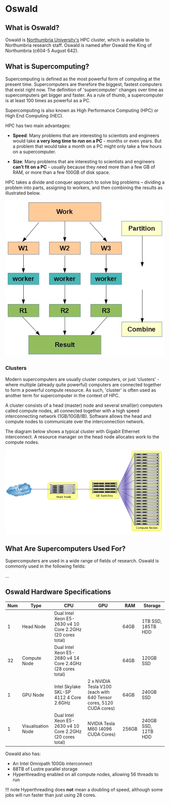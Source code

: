 # Oswald

## What is Oswald?

Oswald is [Northumbria University's](https://www.northumbria.ac.uk) HPC cluster, which is available to Northumbria research staff. Oswald is named after Oswald the King of Northumbria (c604-5 August 642).

## What is Supercomputing?

Supercomputing is defined as the most powerful form of computing at the present time. Supercomputers are therefore the biggest, fastest computers that exist right now. The definition of 'supercomputer' changes over time as supercomputers get bigger and faster. As a rule of thumb, a supercomputer is at least 100 times as powerful as a PC.

Supercomputing is also known as High Performance Computing (HPC) or High End Computing (HEC).

HPC has two main advantages:

- **Speed**: Many problems that are interesting to scientists and engineers would take **a very long time to run on a PC** - months or even years. But a problem that would take a month on a PC might only take a few hours on a supercomputer.

- **Size**: Many problems that are interesting to scientists and engineers **can’t fit on a PC** - usually because they need more than a few GB of RAM, or more than a few 100GB of disk space.

HPC takes a divide and conquer approach to solve big problems – dividing a problem into parts, assigning to workers, and then combining the results as illustrated below.

![divide and conquer approach in HPC](/assets/images/dac-hpc-illustration.png)

### Clusters

Modern supercomputers are usually cluster computers, or just 'clusters' - where multiple (already quite powerful) computers are connected together to form a powerful compute resource. As such, 'cluster' is often used as another term for supercomputer in the context of HPC.

A cluster consists of a head (master) node and several small(er) computers called compute nodes, all connected together with a high speed interconnecting network (1GB/10GB/IB). Software allows the head and compute nodes to communicate over the interconnection network.

The diagram below shows a typical cluster with Gigabit Ethernet interconnect. A resource manager on the head node allocates work to the compute nodes.

![HPC cluster diagram](/assets/images/hpc-cluster.png)

## What Are Supercomputers Used For?

Supercomputers are used in a wide range of fields of research. Oswald is commonly used in the following fields:

...

## Oswald Hardware Specifications

| Num | Type               | CPU                                                        | GPU                                                                 | RAM   | Storage             |
|-----|--------------------|------------------------------------------------------------|---------------------------------------------------------------------|-------|---------------------|
| 1   | Head Node          | Dual Intel Xeon E5-2630 v4 10 Core 2.2GHz (20 cores total) |                                                                     | 64GB  | 1TB SSD, 185TB HDD  |
| 32  | Compute Node       | Dual Intel Xeon E5-2680 v4 14 Core 2.4GHz (28 cores total) |                                                                     | 64GB  | 120GB SSD           |
| 1   | GPU Node           | Intel Skylake SKL-SP 4112 4 Core 2.6GHz                    | 2 x NVIDIA Tesla V100 (each with 640 Tensor cores, 5120 CUDA cores) | 64GB  | 240GB SSD           |
| 1   | Visualisation Node | Dual Intel Xeon E5-2630 v4 10 Core 2.2GHz (20 cores total) | NVIDIA Tesla M60 (4096 CUDA Cores)                                  | 256GB | 240GB SSD, 12TB HDD |

Oswald also has:

- An Intel Omnipath 100Gb interconnect
- 88TB of Lustre parallel storage
- Hyperthreading enabled on all compute nodes, allowing 56 threads to run

!!! note
    Hyperthreading does **not** mean a doubling of speed, although some jobs will run faster than just using 28 cores.
